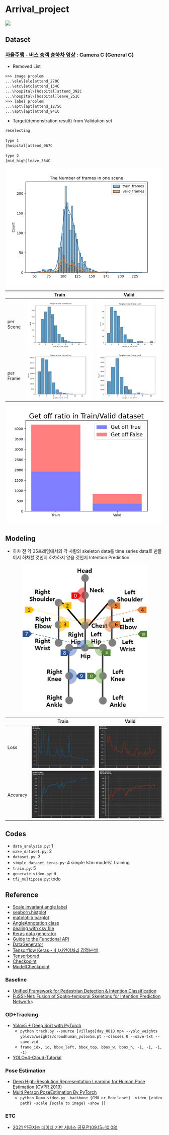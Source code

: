 
# Arrival_project
![](./assets/poster.png)

## Dataset
### [자율주행 - 버스 승객 승하차 영상](https://aihub.or.kr/aidata/34166) : Camera C (General C)
- Removed List
```
>>> image problem
...\ele\[ele]attend_270C
...\etc\[etc]attend_154C
...\hospital\[hospital]attend_392C
...\hospital\[hospital]leave_251C
>>> label problem
...\apt\[apt]attend_1275C
...\apt\[apt]attend_941C
```
- Target(demonstration result) from Validation set

```
reselecting

type 1
[hospital]attend_067C

type 2
[mid_high]leave_354C

```
<p align= "center">
  <img src="./assets/check_frame.png" width="500"/>
</p>

||Train|Valid|
|-|-|-|
|per Scene|![](./assets/people_in_one_scene_train.png)|![](./assets/people_in_one_scene_valid.png)|
|per Frame|![](./assets/people_in_one_frame_train.png)|![](./assets/people_in_one_frame_valid.png)|


<p align= "center">
  <img src="./assets/get_off_ratio.png" width="500"/>
</p>

## Modeling
- 하차 전 약 35프레임에서의 각 사람의 skeleton data를 time series data로 만들어서 하차할 것인지 하차하지 않을 것인지 Intention Prediction

<p align= "center">
  <img src="./assets/skeleton.png" width="400"/>
</p>

||Train|Valid|
|-|-|-|
|Loss|![](./assets/loss_train.PNG)|![](./assets/loss_valid.PNG)|
|Accuracy|![](./assets/acc_train.PNG)|![](./assets/acc_valid.PNG)|


## Codes
- `data_analysis.py`: 1
- `make_dataset.py`: 2
- `dataset.py`: 3
- `simple_dataset_keras.py`: 4 simple lstm model로 training
- `train.py`: 5
- `generate_video.py`: 6
- `tf2_multipose.py`: todo

## Reference
- [Scale invariant angle label](https://matplotlib.org/stable/gallery/text_labels_and_annotations/angle_annotation.html#sphx-glr-gallery-text-labels-and-annotations-angle-annotation-py)
- [seaborn.histplot](https://seaborn.pydata.org/generated/seaborn.histplot.html)
- [matplotlib barplot](https://rfriend.tistory.com/411)
- [AngleAnnotation class](https://matplotlib.org/stable/gallery/text_labels_and_annotations/angle_annotation.html#sphx-glr-gallery-text-labels-and-annotations-angle-annotation-py)
- [dealing with csv file](https://timetobye.github.io/csv_file_handler/)
- [Keras data generator](https://stanford.edu/~shervine/blog/keras-how-to-generate-data-on-the-fly)
- [Guide to the Functional API](https://keras.io/ko/getting-started/functional-api-guide/)
- [DataGenerator](https://chancoding.tistory.com/93)
- [Tensorflow Keras - 4 (자연어처리,감정분석)](https://datacook.tistory.com/53)
- [Tensorborad](https://www.tensorflow.org/tensorboard/get_started)
- [Checkpoint](https://keras.io/api/callbacks/model_checkpoint/)
- [ModelCheckpoint](https://deep-deep-deep.tistory.com/53)

### Baseline
- [Unified Framework for Pedestrian Detection & Intention Classification](https://github.com/mjpramirez/Volvo-DataX)
- [FuSSI-Net: Fusion of Spatio-temporal Skeletons for Intention Prediction Network](https://matthew29tang.github.io/pid-model/#/)s

### OD+Tracking
- [Yolov5 + Deep Sort with PyTorch](https://github.com/mikel-brostrom/Yolov5_DeepSort_Pytorch)
    - `python track.py --source [village]day_001B.mp4 --yolo_weights yolov5/weights/crowdhuman_yolov5m.pt --classes 0 --save-txt --save-vid`
    - `frame_idx, id, bbox_left, bbox_top, bbox_w, bbox_h, -1, -1, -1, -1)`
- [YOLOv4-Cloud-Tutorial](https://github.com/theAIGuysCode/YOLOv4-Cloud-Tutorial)

### Pose Estimation
- [Deep High-Resolution Representation Learning for Human Pose Estimation (CVPR 2019)](https://github.com/leoxiaobin/deep-high-resolution-net.pytorch)
- [Multi Person PoseEstimation By PyTorch](https://github.com/tensorboy/pytorch_Realtime_Multi-Person_Pose_Estimation)
    - `python Demo_video.py -backbone {CMU or Mobilenet} -video {video path} -scale {scale to image} -show {}`

### ETC
- [2021 인공지능 데이터 기반 서비스 공모전(09.15~10.08)](http://aihub-competition.or.kr/aidea)
